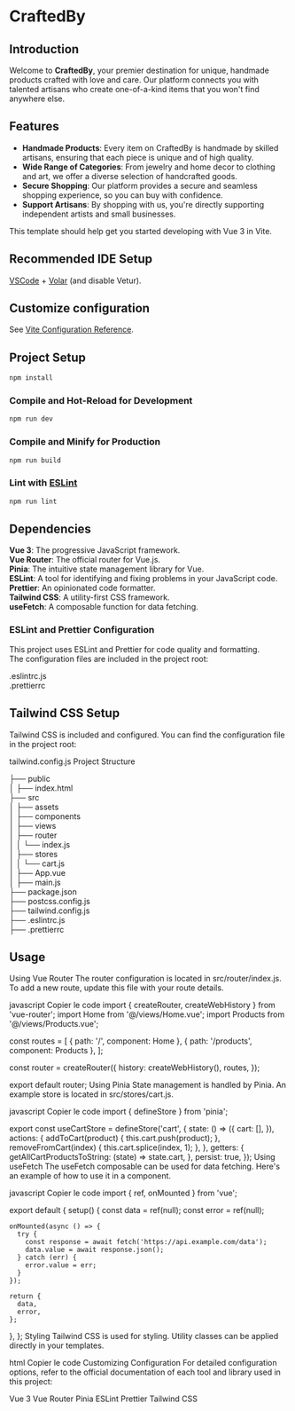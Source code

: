 # CraftedBy

## Introduction

Welcome to **CraftedBy**, your premier destination for unique, handmade products crafted with love and care. Our platform connects you with talented artisans who create one-of-a-kind items that you won't find anywhere else.

## Features

- **Handmade Products**: Every item on CraftedBy is handmade by skilled artisans, ensuring that each piece is unique and of high quality.
- **Wide Range of Categories**: From jewelry and home decor to clothing and art, we offer a diverse selection of handcrafted goods.
- **Secure Shopping**: Our platform provides a secure and seamless shopping experience, so you can buy with confidence.
- **Support Artisans**: By shopping with us, you're directly supporting independent artists and small businesses.

This template should help get you started developing with Vue 3 in Vite.

## Recommended IDE Setup

[VSCode](https://code.visualstudio.com/) + [Volar](https://marketplace.visualstudio.com/items?itemName=Vue.volar) (and disable Vetur).

## Customize configuration

See [Vite Configuration Reference](https://vitejs.dev/config/).

## Project Setup

```sh
npm install
```

### Compile and Hot-Reload for Development

```sh
npm run dev
```

### Compile and Minify for Production

```sh
npm run build
```

### Lint with [ESLint](https://eslint.org/)

```sh
npm run lint
```

## Dependencies
**Vue 3**: The progressive JavaScript framework.<br>
**Vue Router**: The official router for Vue.js.<br>
**Pinia**: The intuitive state management library for Vue.<br>
**ESLint**: A tool for identifying and fixing problems in your JavaScript code.<br>
**Prettier**: An opinionated code formatter.<br>
**Tailwind CSS**: A utility-first CSS framework.<br>
**useFetch**: A composable function for data fetching.<br>
### ESLint and Prettier Configuration
This project uses ESLint and Prettier for code quality and formatting.<br> The configuration files are included in the project root:

.eslintrc.js<br>
.prettierrc<br>
## Tailwind CSS Setup
Tailwind CSS is included and configured. You can find the configuration file in the project root:

tailwind.config.js
Project Structure<br>

├── public<br>
│   ├── index.html<br>
├── src<br>
│   ├── assets<br>
│   ├── components<br>
│   ├── views<br>
│   ├── router<br>
│   │   └── index.js<br>
│   ├── stores<br>
│   │   └── cart.js<br>
│   ├── App.vue<br>
│   ├── main.js<br>
├── package.json<br>
├── postcss.config.js<br>
├── tailwind.config.js<br>
├── .eslintrc.js<br>
├── .prettierrc<br>
## Usage<br>
Using Vue Router
The router configuration is located in src/router/index.js. To add a new route, update this file with your route details.

javascript
Copier le code
import { createRouter, createWebHistory } from 'vue-router';
import Home from '@/views/Home.vue';
import Products from '@/views/Products.vue';

const routes = [
  { path: '/', component: Home },
  { path: '/products', component: Products },
];

const router = createRouter({
  history: createWebHistory(),
  routes,
});

export default router;
Using Pinia
State management is handled by Pinia. An example store is located in src/stores/cart.js.

javascript
Copier le code
import { defineStore } from 'pinia';

export const useCartStore = defineStore('cart', {
  state: () => ({
    cart: [],
  }),
  actions: {
    addToCart(product) {
      this.cart.push(product);
    },
    removeFromCart(index) {
      this.cart.splice(index, 1);
    },
  },
  getters: {
    getAllCartProductsToString: (state) => state.cart,
  },
  persist: true,
});
Using useFetch
The useFetch composable can be used for data fetching. Here's an example of how to use it in a component.

javascript
Copier le code
import { ref, onMounted } from 'vue';

export default {
  setup() {
    const data = ref(null);
    const error = ref(null);

    onMounted(async () => {
      try {
        const response = await fetch('https://api.example.com/data');
        data.value = await response.json();
      } catch (err) {
        error.value = err;
      }
    });

    return {
      data,
      error,
    };
  },
};
Styling
Tailwind CSS is used for styling. Utility classes can be applied directly in your templates.

html
Copier le code
<template>
  <div class="p-4 bg-gray-200">
    <h1 class="text-2xl font-bold">Hello World</h1>
  </div>
</template>
Customizing Configuration
For detailed configuration options, refer to the official documentation of each tool and library used in this project:

Vue 3
Vue Router
Pinia
ESLint
Prettier
Tailwind CSS
